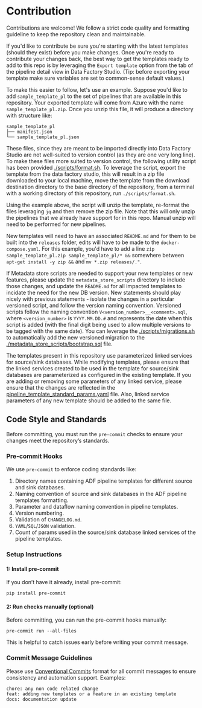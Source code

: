 # Contribution
Contributions are welcome! We follow a strict code quality and formatting guideline to keep the repository clean and maintainable.

If you'd like to contribute be sure you're starting with the latest templates (should they exist) before you make
changes. Once you're ready to contribute your changes back, the best way to get the templates ready to add to this repo
is by leveraging the `Export template` option from the tab of the pipeline detail view in Data Factory Studio.
(Tip: before exporting your template make sure variables are set to common-sense default values.)

To make this easier to follow, let's use an example. Suppose you'd like to add `sample_template_pl` to the set of
pipelines that are available in this repository. Your exported template will come from Azure with the name
`sample_template_pl.zip`. Once you unzip this file, it will produce a directory with structure like:
```
sample_template_pl
├── manifest.json
└── sample_template_pl.json
```

These files, since they are meant to be imported directly into Data Factory Studio are not well-suited to version
control (as they are one very long line). To make these files more suited to version control, the following utility
script has been provided [./scripts/format.sh](./scripts/format.sh). To leverage the script, export the template from
the data factory studio, this will result in a zip file downloaded to your local machine, move the template from the
download destination directory to the base directory of the repository, from a terminal with a working directory
of this repository, run `./scripts/format.sh`.

Using the example above, the script will unzip the template, re-format the files leveraging `jq` and then remove the
zip file. Note that this will only unzip the pipelines that we already have support for in this repo. Manual unzip will
need to be performed for new pipelines.

New templates will need to have an associated `README.md` and for them to be built into the `releases` folder, edits
will have to be made to the `docker-compose.yaml`. For this example, you'd have to add a line
`zip sample_template_pl.zip sample_template_pl/* &&` somewhere between `apt-get install -y zip &&`
and `mv *.zip releases/."`.

If Metadata store scripts are needed to support your new templates or new features, please update the
`metadata_store_scripts` directory to include those changes, and update the `README.md` for all impacted templates to
incidate the need for the new DB version. New statements should play nicely with previous statements - isolate the
changes in a particular versioned script, and follow the version naming convention. Versioned scripts follow the naming
convention `V<version_number>__<comment>.sql`, where `<version_number>` is `YYYY.MM.DD.#` and represents the date when
this script is added (with the final digit being used to allow multiple versions to be tagged with the same date).
You can leverage the [./scripts/migrations.sh](./scripts/migrations.sh) to automatically add the new versioned migration
to the [./metadata_store_scripts/bootstrap.sql](./metadata_store_scripts/bootstrap.sql) file.

The templates present in this repository use parameterized linked services for source/sink databases. While modifying
templates, please ensure that the linked services created to be used in the template for source/sink databases
are parameterized as configured in the existing template. If you are adding or removing some parameters of any linked
service, please ensure that the changes are reflected in the
[pipeline_template_standard_params.yaml](pipeline_template_standard_params.yaml) file. Also, linked service parameters of
any new template should be added to the same file.

## Code Style and Standards
Before committing, you must run the `pre-commit` checks to ensure your changes meet the repository’s standards.

### Pre-commit Hooks

We use `pre-commit` to enforce coding standards like:

1. Directory names containing ADF pipeline templates for different source and sink databases.
2. Naming convention of source and sink databases in the ADF pipeline templates formatting.
3. Parameter and dataflow naming convention in pipeline templates.
4. Version numbering.
5. Validation of `CHANGELOG.md`.
6. `YAML`/`SQL`/`JSON` validation.
7. Count of params used in the source/sink database linked services of the pipeline templates.

### Setup Instructions

#### 1: Install pre-commit
If you don’t have it already, install pre-commit:
```
pip install pre-commit
```
#### 2: Run checks manually (optional)
Before committing, you can run the pre-commit hooks manually:
```
pre-commit run --all-files
```
This is helpful to catch issues early before writing your commit message.

### Commit Message Guidelines
Please use [Conventional Commits](https://www.conventionalcommits.org/en/v1.0.0/) format for all commit messages to ensure consistency and automation support. Examples:
```
chore: any non code related change
feat: adding new templates or a feature in an existing template
docs: documentation update
```

